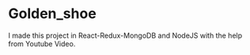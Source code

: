 # Golden_shoe
I made this project in React-Redux-MongoDB and NodeJS with the help from Youtube Video. 
